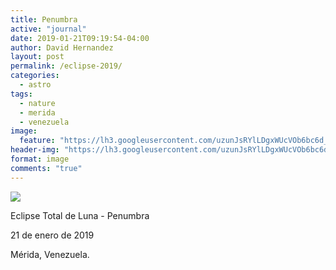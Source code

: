 ```yaml
---
title: Penumbra
active: "journal"
date: 2019-01-21T09:19:54-04:00
author: David Hernandez
layout: post
permalink: /eclipse-2019/
categories:
  - astro
tags:
  - nature
  - merida
  - venezuela
image:
  feature: "https://lh3.googleusercontent.com/uzunJsRYlLDgxWUcVOb6bc6d_UxvyS-GhNQqmu5rvArnhDNamp2xvBZVS1vcTBv16xSMxPtNRZyv9-1gkHu0fHRqTD-1Y1Zroh7huVVgG_yxwbtGKSQsp3BUnmtcmjNyCsCx6C9Oa4xTOIGLisCCAWtoPJ-H9Zh_Pemvy0idJiyur3mYx8UgN-BkaGwwoppoZqrShx_OKtyXVm4ZrIfUukMYha9eRK6LwY6FxG34rsW4B9nv351LYcoAFGkpTZupOmoIQkksUWdqFodYZNNLBBi-hEYc9HExTb4fe_xVl6KBewFfHBY6jH8G7eLBYa0L292ff433qe3i_MZimk7Wh9LSfBOr0IBMsxzGD0q7V4XVbTfzZf4KCEmgQKOBlp4l3UvI2Ia-VUM6wQpwCRyribwbLPHoykSF2L5LwQV2m-d1p7WOu2pTmsGpZfrZcdSFET6MFlB8TkR8c2XqojsgPeWRpTufgP_0DFeKNdmxVer47I_IOkqi-n78dvYoxmQUTE1BCbwFbd5b3VoS_ouWTRi59G-y8Id6K1i5QV4Q6jXUGp6BCj4EILVnCS_Y0mhya5laZ0ZDwnTV4jRC79GSMhUWm1FovF-TG_0MR1hvVw1V1NlbAorCfGiqZx19xuKufPMD6kqv1_14QcCncwo=w1222-h687-no"
header-img: "https://lh3.googleusercontent.com/uzunJsRYlLDgxWUcVOb6bc6d_UxvyS-GhNQqmu5rvArnhDNamp2xvBZVS1vcTBv16xSMxPtNRZyv9-1gkHu0fHRqTD-1Y1Zroh7huVVgG_yxwbtGKSQsp3BUnmtcmjNyCsCx6C9Oa4xTOIGLisCCAWtoPJ-H9Zh_Pemvy0idJiyur3mYx8UgN-BkaGwwoppoZqrShx_OKtyXVm4ZrIfUukMYha9eRK6LwY6FxG34rsW4B9nv351LYcoAFGkpTZupOmoIQkksUWdqFodYZNNLBBi-hEYc9HExTb4fe_xVl6KBewFfHBY6jH8G7eLBYa0L292ff433qe3i_MZimk7Wh9LSfBOr0IBMsxzGD0q7V4XVbTfzZf4KCEmgQKOBlp4l3UvI2Ia-VUM6wQpwCRyribwbLPHoykSF2L5LwQV2m-d1p7WOu2pTmsGpZfrZcdSFET6MFlB8TkR8c2XqojsgPeWRpTufgP_0DFeKNdmxVer47I_IOkqi-n78dvYoxmQUTE1BCbwFbd5b3VoS_ouWTRi59G-y8Id6K1i5QV4Q6jXUGp6BCj4EILVnCS_Y0mhya5laZ0ZDwnTV4jRC79GSMhUWm1FovF-TG_0MR1hvVw1V1NlbAorCfGiqZx19xuKufPMD6kqv1_14QcCncwo=w1222-h687-no"
format: image
comments: "true"
---
```

<a href="https://lh3.googleusercontent.com/uzunJsRYlLDgxWUcVOb6bc6d_UxvyS-GhNQqmu5rvArnhDNamp2xvBZVS1vcTBv16xSMxPtNRZyv9-1gkHu0fHRqTD-1Y1Zroh7huVVgG_yxwbtGKSQsp3BUnmtcmjNyCsCx6C9Oa4xTOIGLisCCAWtoPJ-H9Zh_Pemvy0idJiyur3mYx8UgN-BkaGwwoppoZqrShx_OKtyXVm4ZrIfUukMYha9eRK6LwY6FxG34rsW4B9nv351LYcoAFGkpTZupOmoIQkksUWdqFodYZNNLBBi-hEYc9HExTb4fe_xVl6KBewFfHBY6jH8G7eLBYa0L292ff433qe3i_MZimk7Wh9LSfBOr0IBMsxzGD0q7V4XVbTfzZf4KCEmgQKOBlp4l3UvI2Ia-VUM6wQpwCRyribwbLPHoykSF2L5LwQV2m-d1p7WOu2pTmsGpZfrZcdSFET6MFlB8TkR8c2XqojsgPeWRpTufgP_0DFeKNdmxVer47I_IOkqi-n78dvYoxmQUTE1BCbwFbd5b3VoS_ouWTRi59G-y8Id6K1i5QV4Q6jXUGp6BCj4EILVnCS_Y0mhya5laZ0ZDwnTV4jRC79GSMhUWm1FovF-TG_0MR1hvVw1V1NlbAorCfGiqZx19xuKufPMD6kqv1_14QcCncwo=w1222-h687-no" class="popup"  title="Penumbra" data-caption="© 2019 by David Hernández"><img src="https://lh3.googleusercontent.com/uzunJsRYlLDgxWUcVOb6bc6d_UxvyS-GhNQqmu5rvArnhDNamp2xvBZVS1vcTBv16xSMxPtNRZyv9-1gkHu0fHRqTD-1Y1Zroh7huVVgG_yxwbtGKSQsp3BUnmtcmjNyCsCx6C9Oa4xTOIGLisCCAWtoPJ-H9Zh_Pemvy0idJiyur3mYx8UgN-BkaGwwoppoZqrShx_OKtyXVm4ZrIfUukMYha9eRK6LwY6FxG34rsW4B9nv351LYcoAFGkpTZupOmoIQkksUWdqFodYZNNLBBi-hEYc9HExTb4fe_xVl6KBewFfHBY6jH8G7eLBYa0L292ff433qe3i_MZimk7Wh9LSfBOr0IBMsxzGD0q7V4XVbTfzZf4KCEmgQKOBlp4l3UvI2Ia-VUM6wQpwCRyribwbLPHoykSF2L5LwQV2m-d1p7WOu2pTmsGpZfrZcdSFET6MFlB8TkR8c2XqojsgPeWRpTufgP_0DFeKNdmxVer47I_IOkqi-n78dvYoxmQUTE1BCbwFbd5b3VoS_ouWTRi59G-y8Id6K1i5QV4Q6jXUGp6BCj4EILVnCS_Y0mhya5laZ0ZDwnTV4jRC79GSMhUWm1FovF-TG_0MR1hvVw1V1NlbAorCfGiqZx19xuKufPMD6kqv1_14QcCncwo=w1222-h687-no"></a>

Eclipse Total de Luna - Penumbra

21 de enero de 2019

Mérida, Venezuela.